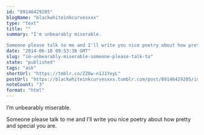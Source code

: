 ```yaml
---
id: "89146429205"
blogName: "blackwhiteinkcurvesxxx"
type: "text"
title: ""
summary: "I'm unbearably miserable. 

Someone please talk to me and I'll write you nice poetry about how pretty and special you are. "
date: "2014-06-18 09:53:38 GMT"
slug: "im-unbearably-miserable-someone-please-talk-to"
state: "published"
tags: "ask"
shortUrl: "https://tmblr.co/ZZ0w-n1J1YeyL"
postUrl: "https://blackwhiteinkcurvesxxx.tumblr.com/post/89146429205/im-unbearably-miserable-someone-please-talk-to"
noteCount: "3"
format: "html"
---
```


I’m unbearably miserable. 

Someone please talk to me and I’ll write you nice poetry about how pretty and special you are.